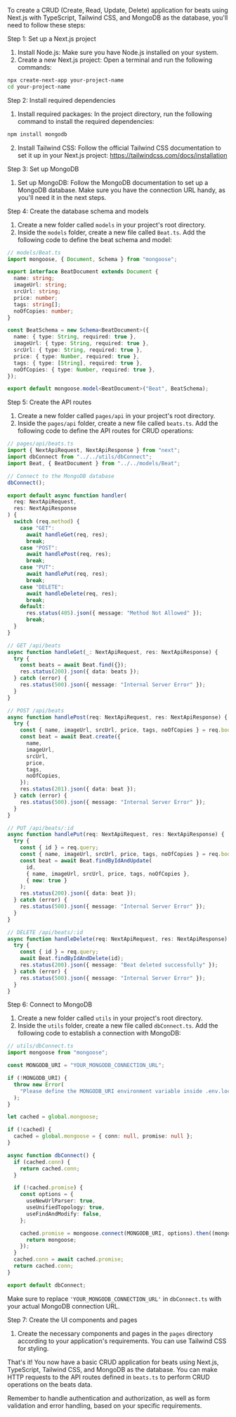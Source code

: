 To create a CRUD (Create, Read, Update, Delete) application for beats using Next.js with TypeScript, Tailwind CSS, and MongoDB as the database, you'll need to follow these steps:

Step 1: Set up a Next.js project

1. Install Node.js: Make sure you have Node.js installed on your system.
2. Create a new Next.js project: Open a terminal and run the following commands:

```bash
npx create-next-app your-project-name
cd your-project-name
```

Step 2: Install required dependencies

1. Install required packages: In the project directory, run the following command to install the required dependencies:

```bash
npm install mongodb
```

2. Install Tailwind CSS: Follow the official Tailwind CSS documentation to set it up in your Next.js project: https://tailwindcss.com/docs/installation

Step 3: Set up MongoDB

1. Set up MongoDB: Follow the MongoDB documentation to set up a MongoDB database. Make sure you have the connection URL handy, as you'll need it in the next steps.

Step 4: Create the database schema and models

1. Create a new folder called `models` in your project's root directory.
2. Inside the `models` folder, create a new file called `Beat.ts`. Add the following code to define the beat schema and model:

```typescript
// models/Beat.ts
import mongoose, { Document, Schema } from "mongoose";

export interface BeatDocument extends Document {
  name: string;
  imageUrl: string;
  srcUrl: string;
  price: number;
  tags: string[];
  noOfCopies: number;
}

const BeatSchema = new Schema<BeatDocument>({
  name: { type: String, required: true },
  imageUrl: { type: String, required: true },
  srcUrl: { type: String, required: true },
  price: { type: Number, required: true },
  tags: { type: [String], required: true },
  noOfCopies: { type: Number, required: true },
});

export default mongoose.model<BeatDocument>("Beat", BeatSchema);
```

Step 5: Create the API routes

1. Create a new folder called `pages/api` in your project's root directory.
2. Inside the `pages/api` folder, create a new file called `beats.ts`. Add the following code to define the API routes for CRUD operations:

```typescript
// pages/api/beats.ts
import { NextApiRequest, NextApiResponse } from "next";
import dbConnect from "../../utils/dbConnect";
import Beat, { BeatDocument } from "../../models/Beat";

// Connect to the MongoDB database
dbConnect();

export default async function handler(
  req: NextApiRequest,
  res: NextApiResponse
) {
  switch (req.method) {
    case "GET":
      await handleGet(req, res);
      break;
    case "POST":
      await handlePost(req, res);
      break;
    case "PUT":
      await handlePut(req, res);
      break;
    case "DELETE":
      await handleDelete(req, res);
      break;
    default:
      res.status(405).json({ message: "Method Not Allowed" });
      break;
  }
}

// GET /api/beats
async function handleGet(_: NextApiRequest, res: NextApiResponse) {
  try {
    const beats = await Beat.find({});
    res.status(200).json({ data: beats });
  } catch (error) {
    res.status(500).json({ message: "Internal Server Error" });
  }
}

// POST /api/beats
async function handlePost(req: NextApiRequest, res: NextApiResponse) {
  try {
    const { name, imageUrl, srcUrl, price, tags, noOfCopies } = req.body;
    const beat = await Beat.create({
      name,
      imageUrl,
      srcUrl,
      price,
      tags,
      noOfCopies,
    });
    res.status(201).json({ data: beat });
  } catch (error) {
    res.status(500).json({ message: "Internal Server Error" });
  }
}

// PUT /api/beats/:id
async function handlePut(req: NextApiRequest, res: NextApiResponse) {
  try {
    const { id } = req.query;
    const { name, imageUrl, srcUrl, price, tags, noOfCopies } = req.body;
    const beat = await Beat.findByIdAndUpdate(
      id,
      { name, imageUrl, srcUrl, price, tags, noOfCopies },
      { new: true }
    );
    res.status(200).json({ data: beat });
  } catch (error) {
    res.status(500).json({ message: "Internal Server Error" });
  }
}

// DELETE /api/beats/:id
async function handleDelete(req: NextApiRequest, res: NextApiResponse) {
  try {
    const { id } = req.query;
    await Beat.findByIdAndDelete(id);
    res.status(200).json({ message: "Beat deleted successfully" });
  } catch (error) {
    res.status(500).json({ message: "Internal Server Error" });
  }
}
```

Step 6: Connect to MongoDB

1. Create a new folder called `utils` in your project's root directory.
2. Inside the `utils` folder, create a new file called `dbConnect.ts`. Add the following code to establish a connection with MongoDB:

```typescript
// utils/dbConnect.ts
import mongoose from "mongoose";

const MONGODB_URI = "YOUR_MONGODB_CONNECTION_URL";

if (!MONGODB_URI) {
  throw new Error(
    "Please define the MONGODB_URI environment variable inside .env.local"
  );
}

let cached = global.mongoose;

if (!cached) {
  cached = global.mongoose = { conn: null, promise: null };
}

async function dbConnect() {
  if (cached.conn) {
    return cached.conn;
  }

  if (!cached.promise) {
    const options = {
      useNewUrlParser: true,
      useUnifiedTopology: true,
      useFindAndModify: false,
    };

    cached.promise = mongoose.connect(MONGODB_URI, options).then((mongoose) => {
      return mongoose;
    });
  }
  cached.conn = await cached.promise;
  return cached.conn;
}

export default dbConnect;
```

Make sure to replace `'YOUR_MONGODB_CONNECTION_URL'` in `dbConnect.ts` with your actual MongoDB connection URL.

Step 7: Create the UI components and pages

1. Create the necessary components and pages in the `pages` directory according to your application's requirements. You can use Tailwind CSS for styling.

That's it! You now have a basic CRUD application for beats using Next.js, TypeScript, Tailwind CSS, and MongoDB as the database. You can make HTTP requests to the API routes defined in `beats.ts` to perform CRUD operations on the beats data.

Remember to handle authentication and authorization, as well as form validation and error handling, based on your specific requirements.
